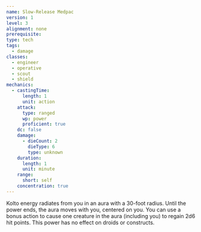 ```yaml
---
name: Slow-Release Medpac
version: 1
level: 3
alignment: none
prerequisite: 
type: tech
tags:
  - damage
classes:
  - engineer
  - operative
  - scout
  - shield
mechanics:
  - castingTime:
      length: 1
      unit: action
    attack:
      type: ranged
      wp: power
      proficient: true
    dc: false
    damage:
      - dieCount: 2
        dieType: 6
        type: unknown
    duration:
      length: 1
      unit: minute
    range:
      short: self
    concentration: true
---
```

Kolto energy radiates from you in an aura with a 30-foot radius. Until the power ends, the aura moves with you, centered on you. You can use a bonus action to cause one creature in the aura (including you) to regain 2d6 hit points. This power has no effect on droids or constructs.
    